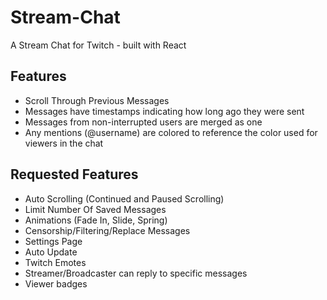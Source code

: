 # Stream-Chat
A Stream Chat for Twitch - built with React

## Features
- Scroll Through Previous Messages
- Messages have timestamps indicating how long ago they were sent
- Messages from non-interrupted users are merged as one
- Any mentions (@username) are colored to reference the color used for viewers in the chat

## Requested Features
- Auto Scrolling (Continued and Paused Scrolling)
- Limit Number Of Saved Messages
- Animations (Fade In, Slide, Spring)
- Censorship/Filtering/Replace Messages
- Settings Page
- Auto Update
- Twitch Emotes
- Streamer/Broadcaster can reply to specific messages
- Viewer badges